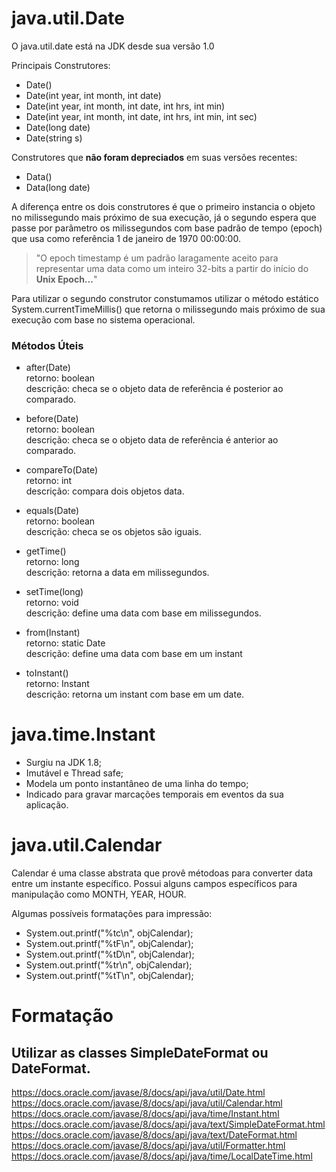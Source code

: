 # java.util.Date  

O java.util.date está na JDK desde sua versão 1.0

Principais Construtores:  
- Date()  
- Date(int year, int month, int date)  
- Date(int year, int month, int date, int hrs, int min)  
- Date(int year, int month, int date, int hrs, int min, int sec)  
- Date(long date)  
- Date(string s)  

Construtores que **não foram depreciados** em suas versões recentes:  
- Data()  
- Data(long date)  

A diferença entre os dois construtores é que o primeiro instancia o objeto no milissegundo mais próximo de sua execução, já o segundo espera que passe por 
parâmetro os milissegundos com base padrão de tempo (epoch) que usa como referência 1 de janeiro de 1970 00:00:00.
> "O epoch timestamp é um padrão laragamente aceito para representar uma data como um inteiro 32-bits a partir do início do **Unix Epoch...**"  

Para utilizar o segundo construtor constumamos utilizar o método estático System.currentTimeMillis() que retorna o milissegundo mais próximo de sua execução com base no sistema operacional.  

### Métodos Úteis  

- after(Date)  
retorno: boolean  
descrição: checa se o objeto data de referência é posterior ao comparado.  

- before(Date)  
retorno: boolean  
descrição: checa se o objeto data de referência é anterior ao comparado.  

- compareTo(Date)  
retorno: int  
descrição: compara dois objetos data.  

- equals(Date)  
retorno: boolean  
descrição: checa se os objetos são iguais.  

- getTime()  
retorno: long  
descrição: retorna a data em milissegundos.  

- setTime(long)  
retorno: void  
descrição: define uma data com base em milissegundos.  

- from(Instant)  
retorno: static Date  
descrição: define uma data com base em um instant  

- toInstant()  
retorno: Instant  
descrição: retorna um instant com base em um date.  

# java.time.Instant  

- Surgiu na JDK 1.8;  
- Imutável e Thread safe;  
- Modela um ponto instantâneo de uma linha do tempo;  
- Indicado para gravar marcações temporais em eventos da sua aplicação.  

# java.util.Calendar  

Calendar é uma classe abstrata que provê métodoas para converter data entre um instante específico. Possui alguns campos específicos para manipulação como MONTH, YEAR, HOUR.  

Algumas possíveis formatações para impressão:  
- System.out.printf("%tc\n", objCalendar);  
- System.out.printf("%tF\n", objCalendar);  
- System.out.printf("%tD\n", objCalendar);  
- System.out.printf("%tr\n", objCalendar);  
- System.out.printf("%tT\n", objCalendar);  

# Formatação

Utilizar as classes SimpleDateFormat ou DateFormat.
---  

https://docs.oracle.com/javase/8/docs/api/java/util/Date.html  
https://docs.oracle.com/javase/8/docs/api/java/util/Calendar.html  
https://docs.oracle.com/javase/8/docs/api/java/time/Instant.html  
https://docs.oracle.com/javase/8/docs/api/java/text/SimpleDateFormat.html  
https://docs.oracle.com/javase/8/docs/api/java/text/DateFormat.html  
https://docs.oracle.com/javase/8/docs/api/java/util/Formatter.html  
https://docs.oracle.com/javase/8/docs/api/java/time/LocalDateTime.html
